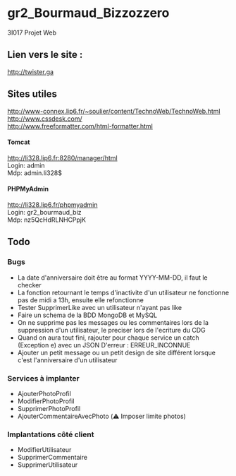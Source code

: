 # gr2_Bourmaud_Bizzozzero
3I017 Projet Web

## Lien vers le site :
http://twister.ga

## Sites utiles
http://www-connex.lip6.fr/~soulier/content/TechnoWeb/TechnoWeb.html<br>
http://www.cssdesk.com/<br>
http://www.freeformatter.com/html-formatter.html

#### Tomcat
http://li328.lip6.fr:8280/manager/html<br>
Login: admin<br>
Mdp: admin.li328$

#### PHPMyAdmin
http://li328.lip6.fr/phpmyadmin<br>
Login: gr2_bourmaud_biz<br>
Mdp: nz5QcHdRLNHCPpjK

## Todo
### Bugs
* La date d'anniversaire doit être au format YYYY-MM-DD, il faut le checker
* La fonction retournant le temps d'inactivite d'un utilisateur ne fonctionne pas de midi a 13h, ensuite elle refonctionne
* Tester SupprimerLike avec un utilisateur n'ayant pas like
* Faire un schema de la BDD MongoDB et MySQL
* On ne supprime pas les messages ou les commentaires lors de la suppression d'un utilisateur, le preciser lors de l'ecriture du CDG
* Quand on aura tout fini, rajouter pour chaque service un catch (Exception e) avec un JSON D'erreur : ERREUR_INCONNUE
* Ajouter un petit message ou un petit design de site différent lorsque c'est l'anniversaire d'un utilisateur

### Services à implanter
* AjouterPhotoProfil
* ModifierPhotoProfil
* SupprimerPhotoProfil
* AjouterCommentaireAvecPhoto (⚠️️ Imposer limite photos)

### Implantations côté client
* ModifierUtilisateur
* SupprimerCommentaire
* SupprimerUtilisateur

